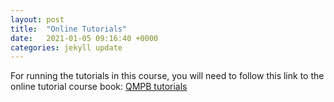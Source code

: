 ```yaml
---
layout: post
title:  "Online Tutorials"
date:   2021-01-05 09:16:40 +0000
categories: jekyll update
---
```

For running the tutorials in this course, you will need to follow this link to the online tutorial course book:
[QMPB tutorials][QMPB-data]

[QMPB-data]: https://qmpb.github.io/tutorial-book/

